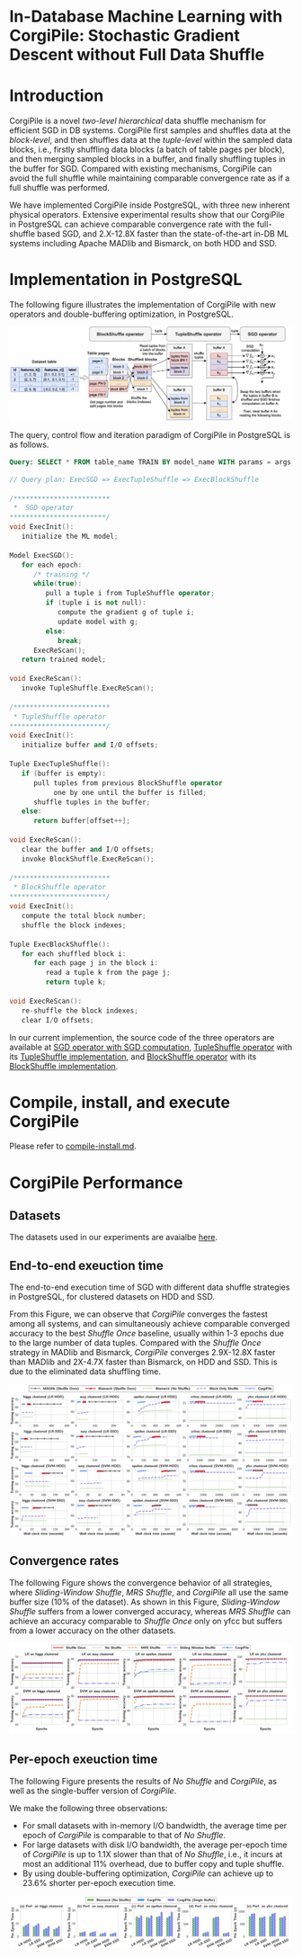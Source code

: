 # In-Database Machine Learning with CorgiPile: Stochastic Gradient Descent without Full Data Shuffle


# Introduction
CorgiPile is a novel *two-level hierarchical* data shuffle mechanism for efficient SGD in DB systems. CorgiPile first samples and shuffles data at the *block-level*, and then shuffles data at the *tuple-level* within the sampled data blocks, i.e., firstly shuffling data blocks (a batch of table pages per block), and then merging sampled blocks in a buffer, and finally shuffling tuples in the buffer for SGD.
Compared with existing mechanisms, CorgiPile can avoid the full shuffle while maintaining comparable convergence rate as if a full shuffle was performed.

We have implemented CorgiPile inside PostgreSQL, with three new inherent physical operators.
Extensive experimental results show that our CorgiPile in PostgreSQL
can achieve comparable convergence rate with the full-shuffle based SGD, and 2.X-12.8X faster than the state-of-the-art in-DB ML systems including Apache MADlib and Bismarck, on both HDD and SSD.



# Implementation in PostgreSQL

The following figure illustrates the implementation of CorgiPile with new operators and double-buffering optimization, in PostgreSQL.

![Implementation](corgipile-docs/impl/Shuffle-free-SGD-implementation.png)

The query, control flow and iteration paradigm of CorgiPile in PostgreSQL is as follows.
```SQL
Query: SELECT * FROM table_name TRAIN BY model_name WITH params = args;
```
```c++
// Query plan: ExecSGD => ExecTupleShuffle => ExecBlockShuffle 

/************************
 *  SGD operator 
************************/
void ExecInit():
   initialize the ML model;
    
Model ExecSGD():
   for each epoch:
      /* training */
      while(true):
         pull a tuple i from TupleShuffle operator;
         if (tuple i is not null):
            compute the gradient g of tuple i;
            update model with g;
         else:
            break;
      ExecReScan();
   return trained model;
    
void ExecReScan():
   invoke TupleShuffle.ExecReScan();

/************************
 * TupleShuffle operator
************************/
void ExecInit(): 
   initialize buffer and I/O offsets;
   
Tuple ExecTupleShuffle():
   if (buffer is empty):
      pull tuples from previous BlockShuffle operator
           one by one until the buffer is filled;
      shuffle tuples in the buffer;
   else:
      return buffer[offset++];
      
void ExecReScan():
   clear the buffer and I/O offsets;
   invoke BlockShuffle.ExecReScan();

/************************
 * BlockShuffle operator
************************/
void ExecInit(): 
   compute the total block number;
   shuffle the block indexes;
   
Tuple ExecBlockShuffle():
   for each shuffled block i:
      for each page j in the block i:
         read a tuple k from the page j;
         return tuple k;
            
void ExecReScan():
   re-shuffle the block indexes;
   clear I/O offsets;

```

In our current implemention, the source code of the three operators are available at 
[SGD operator with SGD computation](src/backend/executor/nodeLimit.c),
[TupleShuffle operator](src/backend/executor/nodeSort.c) with its [TupleShuffle implementation](src/backend/utils/sort/tuplesort.c), and
[BlockShuffle operator](src/backend/executor/nodeSeqscan.c) with its [BlockShuffle implementation](src/backend/access/heap/heapam.c).

# Compile, install, and execute CorgiPile

Please refer to [compile-install.md](compile-install.md).

# CorgiPile Performance

## Datasets

The datasets used in our experiments are avaialbe [here](datasets_intro.md).

## End-to-end exeuction time
The end-to-end execution time of SGD with different data shuffle strategies in PostgreSQL, for clustered datasets on HDD and SSD. 

From this Figure, we can observe that *CorgiPile* converges the fastest among all systems, and can simultaneously achieve comparable converged accuracy to the best *Shuffle Once* baseline,
usually within 1-3 epochs due to the large number of data tuples. 
Compared with the *Shuffle Once* strategy in MADlib and Bismarck, *CorgiPile* converges 2.9X-12.8X faster than MADlib and 2X-4.7X faster than Bismarck, on HDD and SSD. This is due to the eliminated data shuffling time. 

![Performance](corgipile-docs/performance/end_to_end_bismarck_madlib_ours.png)


## Convergence rates
The following Figure shows the convergence behavior of all strategies, where *Sliding-Window Shuffle*, *MRS Shuffle*, and *CorgiPile* all use the same buffer size (10% of the dataset). As shown in this Figure, *Sliding-Window Shuffle* suffers from a lower converged accuracy, whereas *MRS Shuffle* can achieve an accuracy comparable to *Shuffle Once* only on yfcc but suffers from a lower accuracy on the other datasets. 

![Convergence](corgipile-docs/performance/convergence-rate-all-datasets.png)


## Per-epoch exeuction time
The following Figure presents the results of *No Shuffle* and *CorgiPile*, as well as the single-buffer version of *CorgiPile*.

We make the following three observations:
* For small datasets with in-memory I/O bandwidth, the average time per epoch of *CorgiPile* is comparable to that of *No Shuffle*. 
* For large datasets with disk I/O bandwidth, the average per-epoch time of *CorgiPile* is up to 1.1X slower than that of *No Shuffle*, i.e., it incurs at most an additional 11% overhead, due to buffer copy and tuple shuffle. 
* By using double-buffering optimization, *CorgiPile* can achieve up to 23.6% shorter per-epoch execution time.


![per-epoch-time](corgipile-docs/performance/per-iter-perf-on-clustered-data.png)
